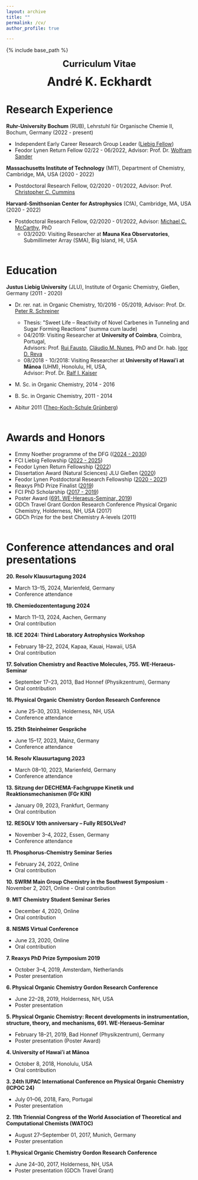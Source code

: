 ```yaml
---
layout: archive
title: ""
permalink: /cv/
author_profile: true

---
```


{% include base_path %}
<p align="center"> <font size="5"><b>Curriculum Vitae</b></font></p>
<p align="center"> <font size="6"><b>André K. Eckhardt</b></font></p>

Research Experience
======
<b>Ruhr-University Bochum</b> (RUB), Lehrstuhl für Organische Chemie II, Bochum, Germany (2022 - present)

* Independent Early Career Research Group Leader ([Liebig Fellow](https://www.vci.de/fonds/stipendien/liebig-stipendium/seiten.jsp))
* Feodor Lynen Return Fellow 02/22 - 06/2022, Advisor: Prof. Dr. [Wolfram Sander](https://www.ruhr-uni-bochum.de/oc2/index.html)

<b>Massachusetts Institute of Technology</b> (MIT), Department of Chemistry, Cambridge, MA, USA (2020 - 2022)

* Postdoctoral Research Fellow, 02/2020 - 01/2022, Advisor: Prof. [Christopher C. Cummins](https://ccclab.mit.edu/)

<b>Harvard-Smithsonian Center for Astrophysics</b> (CfA), Cambridge, MA, USA (2020 - 2022)

* Postdoctoral Research Fellow, 02/2020 - 01/2022, Advisor: [Michael C. McCarthy](https://www.cfa.harvard.edu/amp/mccarthygroup/index.html), PhD
	* 03/2020: Visiting Researcher at <b>Mauna Kea Observatories</b>, Submillimeter Array (SMA), Big Island, HI, USA<br/><br/>


Education
======
<b>Justus Liebig University</b> (JLU), Institute of Organic Chemistry, Gießen, Germany (2011 - 2020)

* Dr. rer. nat. in Organic Chemistry, 10/2016 - 05/2019, Advisor: Prof. Dr. [Peter R. Schreiner](https://www.uni-giessen.de/fbz/fb08/Inst/organische-chemie/agschreiner)
	* Thesis: "Sweet Life – Reactivity of Novel Carbenes in Tunneling and Sugar Forming Reactions" (summa cum laude)
	* 04/2019: Visiting Researcher at <b>University of Coimbra</b>, Coimbra, Portugal,<br/>
	Advisors: Prof. [Rui Fausto](http://www.qui.uc.pt/~rfausto/homepage/), [Cláudio M. Nunes](https://sites.google.com/view/cmnunes), PhD and Dr. hab. [Igor D. Reva](http://www.qui.uc.pt/~reva/)
	* 08/2018 - 10/2018: Visiting Researcher at <b>University of Hawaiʻi at Mānoa</b> (UHM), Honolulu, HI, USA,<br/>
	Advisor: Prof. Dr. [Ralf I. Kaiser](https://uhmreactiondynamics.org/)
* M. Sc. in Organic Chemistry, 2014 - 2016
* B. Sc. in Organic Chemistry, 2011 - 2014<br/>

* Abitur 2011 ([Theo-Koch-Schule Grünberg](https://www.theokoch.schule/))<br/><br/>


Awards and Honors
======
* Emmy Noether programme of the DFG (([2024 - 2030](https://www.dfg.de/en/research-funding/funding-opportunities/programmes/individual/emmy-noether))
* FCI Liebig Fellowship ([2022 - 2025](https://www.vci.de/fonds/stipendien/liebig-stipendium/seiten.jsp))
* Feodor Lynen Return Fellowship ([2022](https://www.humboldt-foundation.de/en/connect/explore-the-humboldt-network/singleview?tx_rsmavhsolr_solrview%5BpPersonId%5D=1209506&cHash=4dc63f656b61b2c6620402dc58491c1f))
* Dissertation Award (Natural Sciences) JLU Gießen ([2020](https://www.uni-giessen.de/ueber-uns/pressestelle/pm/digitaler-rueckblick-auf-das-ausnahmejahr-2020))
* Feodor Lynen Postdoctoral Research Fellowship ([2020 - 2021](https://www.humboldt-foundation.de/en/connect/explore-the-humboldt-network/singleview?tx_rsmavhsolr_solrview%5BpPersonId%5D=1209506&cHash=4dc63f656b61b2c6620402dc58491c1f))
* Reaxys PhD Prize Finalist ([2019](https://www.elsevier.com/solutions/reaxys/reaxys-phd-prize/2019-finalists))
* FCI PhD Scholarship ([2017 - 2019](https://www.vci.de/fonds/stipendien/kekule-stipendium/seiten.jsp))
* Poster Award ([691. WE-Heraeus-Seminar, 2019](https://www.we-heraeus-stiftung.de/veranstaltungen/seminare/2019/physical-organic-chemistry-recent-developments-in-instrumentation-structure-theory-and-mechanisms/))
* GDCh Travel Grant Gordon Research Conference Physical Organic Chemistry, Holderness, NH, USA (2017)
* GDCh Prize for the best Chemistry A-levels (2011)
<br/><br/>

Conference attendances and oral presentations
======
<b>20. Resolv Klausurtagung 2024</b>
   - March 13–15, 2024, Marienfeld, Germany
   - Conference attendance

<b>19. Chemiedozententagung 2024</b>
   - March 11–13, 2024, Aachen, Germany
   - Oral contribution

<b>18. ICE 2024: Third Laboratory Astrophysics Workshop</b>
   - February 18–22, 2024, Kapaa, Kauai, Hawaii, USA
   - Oral contribution

<b>17. Solvation Chemistry and Reactive Molecules, 755. WE-Heraeus-Seminar</b>
   - September 17–23, 2013, Bad Honnef (Physikzentrum), Germany
   - Oral contribution

<b>16. Physical Organic Chemistry Gordon Research Conference</b>
   - June 25–30, 2033, Holderness, NH, USA
   - Conference attendance

<b>15. 25th Steinheimer Gespräche</b>
   - June 15–17, 2023, Mainz, Germany
   - Conference attendance

<b>14. Resolv Klausurtagung 2023</b>
   - March 08–10, 2023, Marienfeld, Germany
   - Conference attendance

<b>13. Sitzung der DECHEMA-Fachgruppe Kinetik und Reaktionsmechanismen (FGr KIN)</b>
   - January 09, 2023, Frankfurt, Germany
   - Oral contribution

<b>12. RESOLV 10th anniversary – Fully RESOLVed?</b>
   - November 3–4, 2022, Essen, Germany
   - Conference attendance

<b>11. Phosphorus-Chemistry Seminar Series</b>
   - February 24, 2022, Online
   - Oral contribution

<b>10. SWRM Main Group Chemistry in the Southwest Symposium</b>
    - November 2, 2021, Online
    - Oral contribution

<b>9. MIT Chemistry Student Seminar Series</b>
   - December 4, 2020, Online
   - Oral contribution

<b>8. NISMS Virtual Conference</b>
   - June 23, 2020, Online
   - Oral contribution

<b>7. Reaxys PhD Prize Symposium 2019</b>
   - October 3–4, 2019, Amsterdam, Netherlands
   - Poster presentation

<b>6. Physical Organic Chemistry Gordon Research Conference</b>
   - June 22–28, 2019, Holderness, NH, USA
   - Poster presentation

<b>5. Physical Organic Chemistry: Recent developments in instrumentation, structure, theory, and mechanisms, 691. WE-Heraeus-Seminar</b>
   - February 18–21, 2019, Bad Honnef (Physikzentrum), Germany
   - Poster presentation (Poster Award)

<b>4. University of Hawaiʻi at Mānoa</b>
   - October 8, 2018, Honolulu, USA
   - Oral contribution

<b>3. 24th IUPAC International Conference on Physical Organic Chemistry (ICPOC 24)</b>
   - July 01–06, 2018, Faro, Portugal
   - Poster presentation

<b>2. 11th Triennial Congress of the World Association of Theoretical and Computational Chemists (WATOC)</b>
   - August 27–September 01, 2017, Munich, Germany
   - Poster presentation

<b>1. Physical Organic Chemistry Gordon Research Conference</b>
   - June 24–30, 2017, Holderness, NH, USA
   - Poster presentation (GDCh Travel Grant)

<br/>
<br/>





